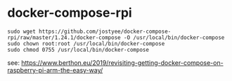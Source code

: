 # docker-compose-rpi

    sudo wget https://github.com/jostyee/docker-compose-rpi/raw/master/1.24.1/docker-compose -O /usr/local/bin/docker-compose
    sudo chown root:root /usr/local/bin/docker-compose
    sudo chmod 0755 /usr/local/bin/docker-compose

see: https://www.berthon.eu/2019/revisiting-getting-docker-compose-on-raspberry-pi-arm-the-easy-way/
